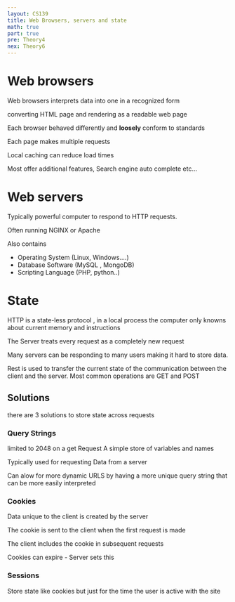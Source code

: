 ```yaml
---
layout: CS139
title: Web Browsers, servers and state
math: true
part: true
pre: Theory4
nex: Theory6
---
```


# Web browsers
Web browsers interprets data into one in a recognized form

converting HTML page and rendering as a readable web page

Each browser behaved differently and __loosely__ conform to standards

Each page makes multiple requests

Local caching can reduce load times

Most offer additional features, Search engine auto complete etc...

# Web servers

Typically powerful computer to respond to HTTP requests.

Often running NGINX or Apache

Also contains
* Operating System (Linux, Windows....)
* Database Software (MySQL , MongoDB)
* Scripting Language (PHP, python..)

# State
HTTP is a state-less protocol , in a local process the computer only knowns about current memory and instructions

The Server treats every request as a completely new request

Many servers can be responding to many users making it hard to store data.

Rest is used to transfer the current state of the communication between the client and the server. Most common operations are GET and POST

## Solutions
there are 3 solutions to store state across requests

### Query Strings
limited to 2048 on a get Request
A simple store of variables and names

Typically used for requesting Data from a server

Can alow for more dynamic URLS by having a more unique query string that can 
be more easily interpreted

### Cookies

Data unique to the client is created by the server

The cookie is sent to the client when the first request is made

The client includes the cookie in subsequent requests

Cookies can expire - Server sets this

### Sessions

Store state like cookies but just for the time the user is active with the site





